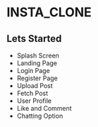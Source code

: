 

# INSTA_CLONE 

## Lets Started

- Splash Screen
- Landing Page
- Login Page
- Register Page
- Upload Post
- Fetch Post
- User Profile
- Like and Comment
- Chatting Option 


